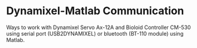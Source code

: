 # Dynamixel-Matlab Communication
Ways to work with Dynamixel Servo Ax-12A and Bioloid Controller CM-530 using serial port (USB2DYNAMIXEL) or bluetooth (BT-110 module) using Matlab.
